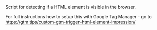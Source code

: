 Script for detecting if a HTML element is visible in the browser.

For full instructions how to setup this with Google Tag Manager - go to https://gtm.tips/custom-gtm-trigger-html-element-impression/